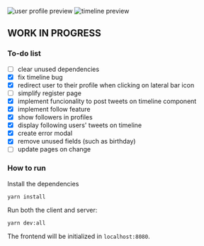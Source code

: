 ![user profile preview](https://user-images.githubusercontent.com/57643375/182004479-b71eb6b3-d21d-44be-a041-c4ad38d8b830.png)
![timeline preview](https://user-images.githubusercontent.com/57643375/185009264-3311524a-0a5a-4e2b-bcd3-931a921c8da4.png)


## WORK IN PROGRESS

### To-do list
- [ ] clear unused dependencies
- [x] fix timeline bug
- [x] redirect user to their profile when clicking on lateral bar icon
- [ ] simplify register page
- [x] implement funcionality to post tweets on timeline component
- [x] implement follow feature
- [x] show followers in profiles
- [x] display following users' tweets on timeline
- [x] create error modal
- [x] remove unused fields (such as birthday)
- [ ] update pages on change

### How to run

Install the dependencies
```
yarn install
```

Run both the client and server:
```
yarn dev:all
```
The frontend will be initialized in `localhost:8080`.
